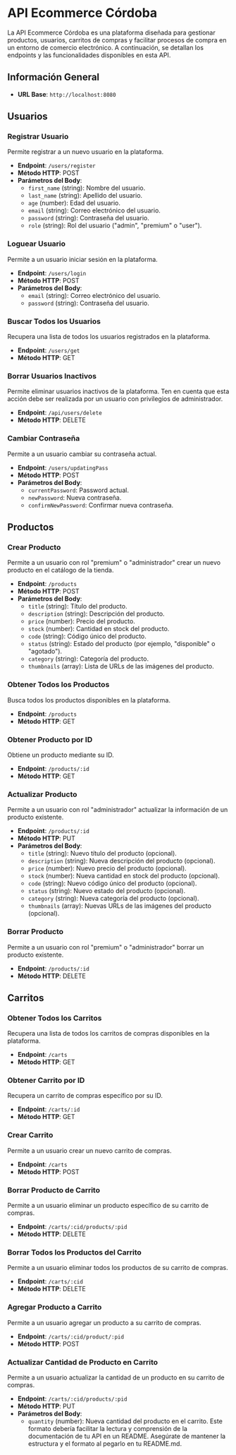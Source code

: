 # API Ecommerce Córdoba

La API Ecommerce Córdoba es una plataforma diseñada para gestionar productos, usuarios, carritos de compras y facilitar procesos de compra en un entorno de comercio electrónico. A continuación, se detallan los endpoints y las funcionalidades disponibles en esta API.

## Información General

- **URL Base**: `http://localhost:8080`

## Usuarios

### Registrar Usuario

Permite registrar a un nuevo usuario en la plataforma.

- **Endpoint**: `/users/register`
- **Método HTTP**: POST
- **Parámetros del Body**:
  - `first_name` (string): Nombre del usuario.
  - `last_name` (string): Apellido del usuario.
  - `age` (number): Edad del usuario.
  - `email` (string): Correo electrónico del usuario.
  - `password` (string): Contraseña del usuario.
  - `role` (string): Rol del usuario ("admin", "premium" o "user").

### Loguear Usuario

Permite a un usuario iniciar sesión en la plataforma.

- **Endpoint**: `/users/login`
- **Método HTTP**: POST
- **Parámetros del Body**:
  - `email` (string): Correo electrónico del usuario.
  - `password` (string): Contraseña del usuario.

### Buscar Todos los Usuarios

Recupera una lista de todos los usuarios registrados en la plataforma.

- **Endpoint**: `/users/get`
- **Método HTTP**: GET

### Borrar Usuarios Inactivos

Permite eliminar usuarios inactivos de la plataforma. Ten en cuenta que esta acción debe ser realizada por un usuario con privilegios de administrador.

- **Endpoint**: `/api/users/delete`
- **Método HTTP**: DELETE

### Cambiar Contraseña

Permite a un usuario cambiar su contraseña actual.

- **Endpoint**: `/users/updatingPass`
- **Método HTTP**: POST
- **Parámetros del Body**:
  - `currentPassword`: Password actual.
  - `newPassword`: Nueva contraseña.
  - `confirmNewPassword`: Confirmar nueva contraseña.

## Productos

### Crear Producto

Permite a un usuario con rol "premium" o "administrador" crear un nuevo producto en el catálogo de la tienda.

- **Endpoint**: `/products`
- **Método HTTP**: POST
- **Parámetros del Body**:
  - `title` (string): Título del producto.
  - `description` (string): Descripción del producto.
  - `price` (number): Precio del producto.
  - `stock` (number): Cantidad en stock del producto.
  - `code` (string): Código único del producto.
  - `status` (string): Estado del producto (por ejemplo, "disponible" o "agotado").
  - `category` (string): Categoría del producto.
  - `thumbnails` (array): Lista de URLs de las imágenes del producto.

### Obtener Todos los Productos

Busca todos los productos disponibles en la plataforma.

- **Endpoint**: `/products`
- **Método HTTP**: GET

### Obtener Producto por ID

Obtiene un producto mediante su ID.

- **Endpoint**: `/products/:id`
- **Método HTTP**: GET

### Actualizar Producto

Permite a un usuario con rol "administrador" actualizar la información de un producto existente.

- **Endpoint**: `/products/:id`
- **Método HTTP**: PUT
- **Parámetros del Body**:
  - `title` (string): Nuevo título del producto (opcional).
  - `description` (string): Nueva descripción del producto (opcional).
  - `price` (number): Nuevo precio del producto (opcional).
  - `stock` (number): Nueva cantidad en stock del producto (opcional).
  - `code` (string): Nuevo código único del producto (opcional).
  - `status` (string): Nuevo estado del producto (opcional).
  - `category` (string): Nueva categoría del producto (opcional).
  - `thumbnails` (array): Nuevas URLs de las imágenes del producto (opcional).

### Borrar Producto

Permite a un usuario con rol "premium" o "administrador" borrar un producto existente.

- **Endpoint**: `/products/:id`
- **Método HTTP**: DELETE

## Carritos

### Obtener Todos los Carritos

Recupera una lista de todos los carritos de compras disponibles en la plataforma.

- **Endpoint**: `/carts`
- **Método HTTP**: GET

### Obtener Carrito por ID

Recupera un carrito de compras específico por su ID.

- **Endpoint**: `/carts/:id`
- **Método HTTP**: GET

### Crear Carrito

Permite a un usuario crear un nuevo carrito de compras.

- **Endpoint**: `/carts`
- **Método HTTP**: POST

### Borrar Producto de Carrito

Permite a un usuario eliminar un producto específico de su carrito de compras.

- **Endpoint**: `/carts/:cid/products/:pid`
- **Método HTTP**: DELETE

### Borrar Todos los Productos del Carrito

Permite a un usuario eliminar todos los productos de su carrito de compras.

- **Endpoint**: `/carts/:cid`
- **Método HTTP**: DELETE

### Agregar Producto a Carrito

Permite a un usuario agregar un producto a su carrito de compras.

- **Endpoint**: `/carts/:cid/product/:pid`
- **Método HTTP**: POST

### Actualizar Cantidad de Producto en Carrito

Permite a un usuario actualizar la cantidad de un producto en su carrito de compras.

- **Endpoint**: `/carts/:cid/products/:pid`
- **Método HTTP**: PUT
- **Parámetros del Body**:
  - `quantity` (number): Nueva cantidad del producto en el carrito.
Este formato debería facilitar la lectura y comprensión de la documentación de tu API en un README. Asegúrate de mantener la estructura y el formato al pegarlo en tu README.md.






